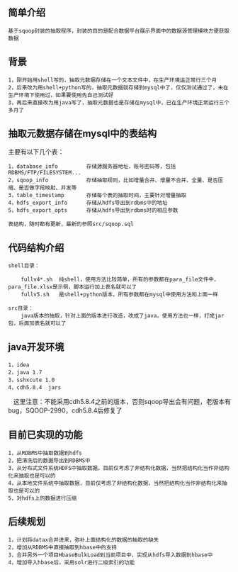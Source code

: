 ## 简单介绍

    基于sqoop封装的抽取程序，封装的目的是配合数据平台展示界面中的数据源管理模块方便获取数据

## 背景
	1，刚开始用shell写的，抽取元数据存储在一个文本文件中，在生产环境运正常行三个月
	2，后来改为用shell+python写的，抽取元数据就存储到mysql中了，仅仅测试通过了，未在生产环境下使用过，如果要使用先自己测试好
	3，再后来直接改为用java写了，抽取元数据也是存储在mysql中，已在生产环境正常运行三个多月了

## 抽取元数据存储在mysql中的表结构

主要有以下几个表：

	1，database_info         存储源服务器地址，账号密码等，包括RDBMS/FTP/FILESYSTEM...
	2，sqoop_info            存储抽取规则，比如增量合并、增量不合并、全量、是否压缩、是否做字段映射、并发等
	3，table_timestamp       存储每个表的抽取时间，主要针对增量抽取
	4，hdfs_export_info      存储从hdfs导出到rdbms中的地址
	5，hdfs_export_opts      存储从hdfs导出到rdbms时的相应参数
    
	表结构，随时都有更新，最新的参照src/sqoop.sql


## 代码结构介绍

    shell目录：
	
        fullv4*.sh  纯shell，使用方法比较简单，所有的参数都在para_file文件中，para_file.xlsx是示例，脚本运行加上表名就可以了
        fullv5.sh   是shell+python版本，所有参数都在mysql中使用方法和上面一样
		
    src目录：
        java版本的抽取，针对上面的版本进行改造，改成了java，使用方法也一样，打成jar包，后面加表名就可以了

## java开发环境

    1，idea
    2，java 1.7
    3，sshxcute 1.0
    4，cdh5.8.4  jars
    
    这里注意：不能采用cdh5.8.4之前的版本，否则sqoop导出会有问题，老版本有bug，SQOOP-2990，cdh5.8.4后修复了

## 目前已实现的功能

    1，从RDBMS中抽取数据到hdfs
    2，把清洗后的数据导出到RDBMS中
    3，从分布式文件系统HDFS中抽取数据，目前仅考虑了非结构化数据，当然把结构化当作非结构化来抽取也是可以的
    4，从本地文件系统中抽取数据，目前仅考虑了非结构化数据，当然把结构化当作非结构化来抽取也是可以的
    5，对hdfs上的数据进行压缩

## 后续规划

	1，计划将datax合并进来，弥补上面结构化的数据的抽取的缺失
	2，增加从RDBMS中直接抽取到hbase中的支持
	3，合并另外一个项目HbaseBulkLoad到当前项目中，实现从hdfs导入数据到hbase中
	4，增加导入hbase后，采用solr进行二级索引的功能
